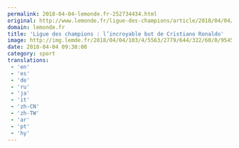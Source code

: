 ```yaml
---
permalink: 2018-04-04-lemonde.fr-252734434.html
original: http://www.lemonde.fr/ligue-des-champions/article/2018/04/04/ligue-des-champions-l-incroyable-retourne-acrobatique-de-cristiano-ronaldo_5280422_1616944.html
domain: lemonde.fr
title: 'Ligue des champions : l’incroyable but de Cristiano Ronaldo'
image: http://img.lemde.fr/2018/04/04/103/4/5563/2779/644/322/60/0/9545ec3_5284569-01-06.jpg
date: 2018-04-04 09:38:00
category: sport
translations: 
 - 'en'
 - 'es'
 - 'de'
 - 'ru'
 - 'ja'
 - 'it'
 - 'zh-CN'
 - 'zh-TW'
 - 'ar'
 - 'pt'
 - 'hy'
---
```


